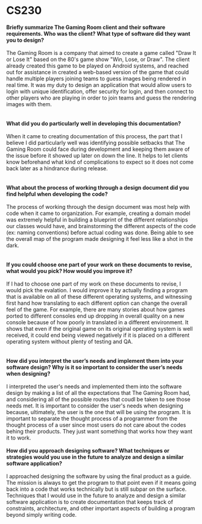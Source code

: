 # CS230

<b>Briefly summarize The Gaming Room client and their software requirements. Who was the client? What type of software did they want you to design?</b>
<br>
<br>The Gaming Room is a company that aimed to create a game called "Draw It or Lose It" based on the 80's game show "Win, Lose, or Draw". The client already created this game to be played on Android systems, and reached out for assistance in created a web-based version of the game that could handle multiple players joining teams to guess images being rendered in real time. It was my duty to design an application that would allow users to login with unique identification, offer security for login, and then connect to other players who are playing in order to join teams and guess the rendering images with them.
<br>
<br>
<br><b>What did you do particularly well in developing this documentation?</b>
<br>
<br>When it came to creating documentation of this process, the part that I believe I did particularly well was identifying possible setbacks that The Gaming Room could face during development and keeping them aware of the issue before it showed up later on down the line. It helps to let clients know beforehand what kind of complications to expect so it does not come back later as a hindrance during release.
<br>
<br>
<br><b>What about the process of working through a design document did you find helpful when developing the code?</b>
<br>
<br> The process of working through the design document was most help with code when it came to organization. For example, creating a domain model was extremely helpful in building a blueprint of the different relationships our classes would have, and brainstorming the different aspects of the code (ex: naming conventions) before actual coding was done. Being able to see the overall map of the program made designing it feel less like a shot in the dark.
<br>
<br>
<br><b>If you could choose one part of your work on these documents to revise, what would you pick? How would you improve it?</b>
<br>
<br> If I had to choose one part of my work on these documents to revise, I would pick the evalation. I would improve it by actually finding a program that is available on all of these different operating systems, and witnessing first hand how translating to each different option can change the overall feel of the game. For example, there are many stories about how games ported to different consoles end up dropping in overall quality on a new console because of how poorly in translated in a different environment. It shows that even if the original game on its original operating system is well received, it could end being viewed negatively if it is placed on a different operating system without plenty of testing and QA.
<br>
<br>
<br><b>How did you interpret the user’s needs and implement them into your software design? Why is it so important to consider the user’s needs when designing?</b>
<br>
<br> I interpreted the user's needs and implemented them into the software design by making a list of all the expectations that The Gaming Room had, and considering all of the possible routes that coudl be taken to see those needs met. It is important to consider the user's needs when designing because, ultimately, the user is the one that will be using the program. It is important to separate the thought process of a programmer from the thought process of a user since most users do not care about the codes behing their products. They just want something that works how they want it to work.
<br>
<br><b>How did you approach designing software? What techniques or strategies would you use in the future to analyze and design a similar software application?</b>
<br>
<br> I approached designing the software by using the final product as a guide. The mission is always to get the program to that point even if it means going back into a code that works technically but is still subpar on the surface. Techniques that I would use in the future to analyze and design a similar software application is to create documentation that keeps track of constraints, architecture, and other important aspects of building a program beyond simply writing code.



